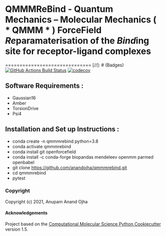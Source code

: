 # QMMMReBind - Quantum Mechanics – Molecular Mechanics ( * QMMM * ) ForceField *Re*paramaterisation of the *Bind*ing site for receptor-ligand complexes

==============================
[//]: # (Badges)
[![GitHub Actions Build Status](https://github.com/anandojha/qmmmrebind/workflows/CI/badge.svg)](https://github.com/anandojha/qmmmrebind/actions?query=workflow%3ACI)
[![codecov](https://codecov.io/gh/anandojha/QMMMReBind/branch/master/graph/badge.svg)](https://codecov.io/gh/anandojha/QMMMReBind/branch/master)

## Software Requirements :
* Gaussian16
* Amber
* TorsionDrive
* Psi4

## Installation and Set up Instructions :
* conda create -n qmmmrebind python=3.8
* conda activate qmmmrebind
* conda install git openforcefield
* conda install -c conda-forge biopandas mendeleev openmm parmed openbabel 
* git clone https://github.com/anandojha/qmmmrebind.git
* cd qmmmrebind
* pytest 

### Copyright

Copyright (c) 2021, Anupam Anand Ojha

#### Acknowledgements
 
Project based on the 
[Computational Molecular Science Python Cookiecutter](https://github.com/molssi/cookiecutter-cms) version 1.5.
